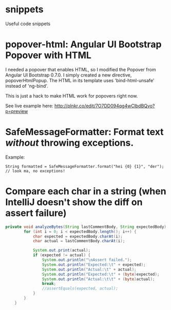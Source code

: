 snippets
========

Useful code snippets

# popover-html: Angular UI Bootstrap Popover with HTML
I needed a popover that enables HTML, so I modified the Popover from Angular UI Bootstrap 0.7.0. I simply created a new directive, popoverHtmlPopup. The HTML in its template uses 'bind-html-unsafe' instead of 'ng-bind'.

This is just a hack to make HTML work for popovers right now.

See live example here: http://plnkr.co/edit/7O7DD094qg4wClbdBQvo?p=preview

# SafeMessageFormatter: Format text _without_ throwing exceptions.

Example:

`String formatted = SafeMessageFormatter.format("hei {0} {1}", "der"); // look ma, no exceptions!`

# Compare each char in a string (when IntelliJ doesn't show the diff on assert failure)
```java
private void analyzeBytes(String lastCommentBody, String expectedBody) {
        for (int i = 0; i < expectedBody.length(); i++) {
            char expected = expectedBody.charAt(i);
            char actual = lastCommentBody.charAt(i);

            System.out.print(actual);
            if (expected != actual) {
                System.out.println("\nAssert failed.");
                System.out.println("Expected:\t" + expected);
                System.out.println("Actual:\t" + actual);
                System.out.println("Expected:\t" + (byte)expected);
                System.out.println("Actual:\t\t" + (byte)actual);
                break;
                //assertEquals(expected, actual);
            }
        }
    }
```

